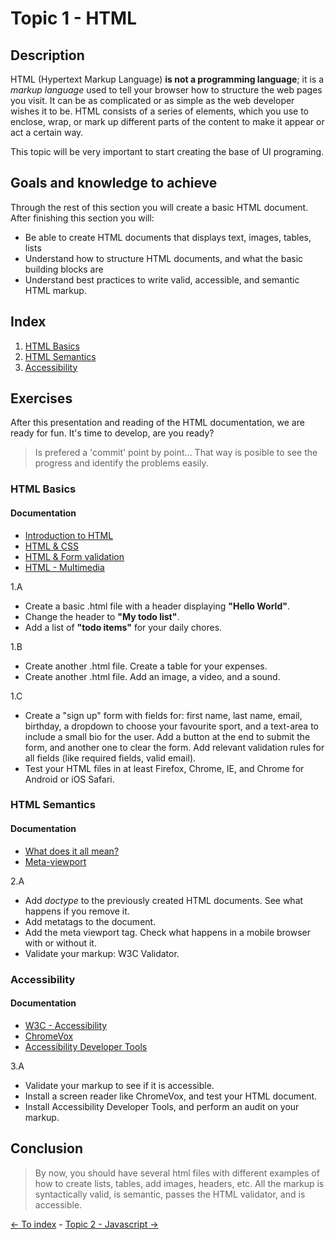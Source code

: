 # Topic 1 - HTML

## Description

HTML (Hypertext Markup Language) **is not a programming language**; it is a *markup language* used to tell your browser how to structure the web pages you visit.
It can be as complicated or as simple as the web developer wishes it to be. HTML consists of a series of elements, which you use to enclose, wrap, or mark up different parts of the content to make it appear or act a certain way.


This topic will be very important to start creating the base of UI programing.

## Goals and knowledge to achieve

Through the rest of this section you will create a basic HTML document. After finishing this section you will:

- Be able to create HTML documents that displays text, images, tables, lists
- Understand how to structure HTML documents, and what the basic building blocks are
- Understand best practices to write valid, accessible, and semantic HTML markup.

## Index

1. [HTML Basics](#html-basics)
2. [HTML Semantics](#html-semantics)
3. [Accessibility](#accessibility)

## Exercises

After this presentation and reading of the HTML documentation, we are ready for fun. It's time to develop, are you ready?

> Is prefered a 'commit' point by point... That way is posible to see the progress and identify the problems easily.

### HTML Basics

#### Documentation

- [Introduction to HTML](https://developer.mozilla.org/en-US/docs/Learn/HTML/Introduction_to_HTML)
- [HTML & CSS](https://www.w3.org/standards/webdesign/htmlcss.html)
- [HTML & Form validation](https://developer.mozilla.org/en-US/docs/Learn/HTML/Forms/Form_validation)
- [HTML - Multimedia](https://developer.mozilla.org/en-US/docs/Learn/HTML/Multimedia_and_embedding)

1.A
- Create a basic .html file with a header displaying **"Hello World"**.
- Change the header to **"My todo list"**.
- Add a list of **"todo items"** for your daily chores.

1.B

- Create another .html file. Create a table for your expenses.
- Create another .html file. Add an image, a video, and a sound.

1.C

- Create a "sign up" form with fields for: first name, last name, email, birthday, a dropdown to choose your favourite sport, and a text-area to include a small bio for the user. Add a button at the end to submit the form, and another one to clear the form. Add relevant validation rules for all fields (like required fields, valid email).
- Test your HTML files in at least Firefox, Chrome, IE, and Chrome for Android or iOS Safari.

### HTML Semantics

#### Documentation

- [What does it all mean?](https://diveintohtml5.info/semantics.html)
- [Meta-viewport](https://www.quirksmode.org/mobile/metaviewport/)

2.A

- Add *doctype* to the previously created HTML documents. See what happens if you remove it.
- Add metatags to the document.
- Add the meta viewport tag. Check what happens in a mobile browser with or without it.
- Validate your markup: W3C Validator.

### Accessibility

#### Documentation

- [W3C - Accessibility](https://www.w3.org/standards/webdesign/accessibility)
- [ChromeVox](https://chrome.google.com/webstore/detail/chromevox/kgejglhpjiefppelpmljglcjbhoiplfn?hl=en)
- [Accessibility Developer Tools](https://chrome.google.com/webstore/detail/accessibility-developer-t/fpkknkljclfencbdbgkenhalefipecmb?hl=en)

3.A

- Validate your markup to see if it is accessible.
- Install a screen reader like ChromeVox, and test your HTML document.
- Install Accessibility Developer Tools, and perform an audit on your markup.

## Conclusion

> By now, you should have several html files with different examples of how to create lists, tables, add images, headers, etc. All the markup is syntactically valid, is semantic, passes the HTML validator, and is accessible.

[<- To index](../README.md#title) - [Topic 2 - Javascript ->](./topic2.md)